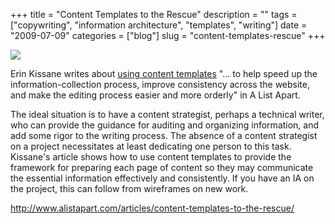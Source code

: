 +++
title = "Content Templates to the Rescue"
description = ""
tags = ["copywriting", "information architecture", "templates", "writing"]
date = "2009-07-09"
categories = ["blog"]
slug = "content-templates-rescue"
+++



  <div class="notebook-screenshot"><a href="http://www.alistapart.com/articles/content-templates-to-the-rescue/"><img src="//konigi.com/media/bluga/wt4a55ec6a2256d.jpg"/></a></div><p>Erin Kissane writes about <a href="http://www.alistapart.com/articles/content-templates-to-the-rescue/">using content templates</a> "... to help speed up the information-collection process, improve consistency across the website, and make the editing process easier and more orderly" in A List Apart.</p>
<p>The ideal situation is to have a content strategist, perhaps a technical writer, who can provide the guidance for auditing and organizing information, and add some rigor to the writing process. The absence of a content strategist on a project necessitates at least dedicating one person to this task. Kissane's article shows how to use content templates to provide the framework for preparing each page of content so they may communicate the essential information effectively and consistently. If you have an IA on the project, this can follow from wireframes on new work.</p>
    
  <a href="http://www.alistapart.com/articles/content-templates-to-the-rescue/">http://www.alistapart.com/articles/content-templates-to-the-rescue/</a>
